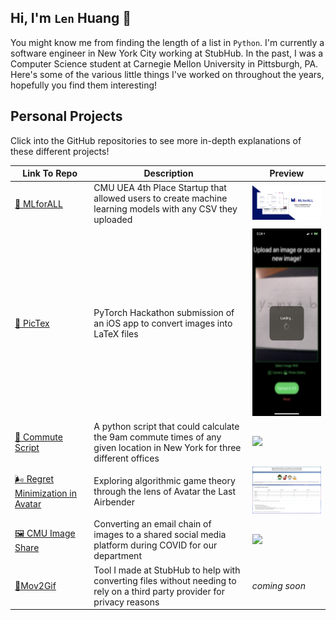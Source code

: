 ## Hi, I'm `Len` Huang 👋

You might know me from finding the length of a list in `Python`. I'm currently a software engineer in New York City working at StubHub. In the past, I was a Computer Science student at Carnegie Mellon University in Pittsburgh, PA. Here's some of the various little things I've worked on throughout the years, hopefully you find them interesting!

## Personal Projects

Click into the GitHub repositories to see more in-depth explanations of these different projects!

| Link To Repo | Description | Preview |
| --- | --- | --- |
| [🤖 MLforALL](https://github.com/mlforall-app/mlforall) | CMU UEA 4th Place Startup that allowed users to create machine learning models with any CSV they uploaded | <img src="assets/mlforall.png" width="300"> |
| [📸 PicTex](https://github.com/lenghuang/picTex) | PyTorch Hackathon submission of an iOS app to convert images into LaTeX files | <img src="assets/pictex.jpeg" height="300"> |
| [📍 Commute Script](https://github.com/lenghuang/commute) | A python script that could calculate the 9am commute times of any given location in New York for three different offices | <img src="assets/commute.gif" width="300"> |
| [🌬️ Regret Minimization in Avatar](https://github.com/lenghuang/ATLA-AGT) | Exploring algorithmic game theory through the lens of Avatar the Last Airbender | <img src="assets/atla.png" width="300"> |
| [🖼️ CMU Image Share](https://github.com/lenghuang/cmu-imageshare) | Converting an email chain of images to a shared social media platform during COVID for our department | <img src="assets/cmuimageshare.gif" width="300"> |
| [🎥Mov2Gif](https://github.com/lenghuang/mov2gif) | Tool I made at StubHub to help with converting files without needing to rely on a third party provider for privacy reasons | _coming soon_ |

